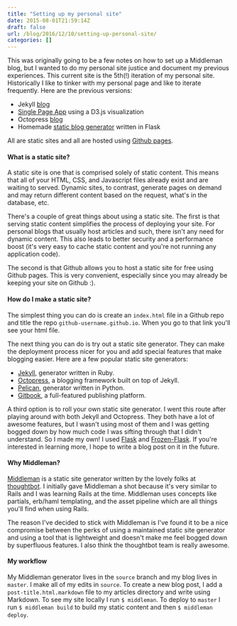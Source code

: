 ```yaml
---
title: "Setting up my personal site"
date: 2015-08-01T21:59:14Z
draft: false
url: /blog/2016/12/10/setting-up-personal-site/
categories: []
---
```


This was originally going to be a few notes on how to set up a Middleman blog, but I wanted to do my personal site justice and document my previous experiences. This current site is the 5th(!) iteration of my personal site. Historically I like to tinker with my personal page and like to iterate frequently. Here are the previous versions:

- Jekyll [blog](https://github.com/polinadotio/psoshnin.github.io--v1/tree/jekyll-bootstrap)
- [Single Page App](https://github.com/polinadotio/single-page-site-with-d3) using a D3.js visualization
- Octopress [blog](https://github.com/polinadotio/psoshnin.github.io--v3)
- Homemade [static blog generator](https://github.com/polinadotio/static-blog-generator) written in Flask

All are static sites and all are hosted using [Github pages](https://pages.github.com/).

#### What is a static site?

A static site is one that is comprised solely of static content. This means that all of your HTML, CSS, and Javascript files already exist and are waiting to served. Dynamic sites, to contrast, generate pages on demand and may return different content based on the request, what's in the database, etc.

There's a couple of great things about using a static site. The first is that serving static content simplifies the process of deploying your site. For personal blogs that usually host articles and such, there isn't any need for dynamic content. This also leads to better security and a performance boost (it's very easy to cache static content and you're not running any application code).

The second is that Github allows you to host a static site for free using Github pages. This is very convenient, especially since you may already be keeping your site on Github :).

#### How do I make a static site?

The simplest thing you can do is create an `index.html` file in a Github repo and title the repo `github-username.github.io`. When you go to that link you'll see your html file.

The next thing you can do is try out a static site generator. They can make the deployment process nicer for you and add special features that make blogging easier. Here are a few popular static site generators:

- [Jekyll](http://jekyllrb.com/), generator written in Ruby.
- [Octopress](https://github.com/imathis/octopress), a blogging framework built on top of Jekyll.
- [Pelican](http://blog.getpelican.com/), generator written in Python.
- [Gitbook](https://www.gitbook.com/), a full-featured publishing platform.

A third option is to roll your own static site generator. I went this route after playing around with both Jekyll and Octopress. They both have a lot of awesome features, but I wasn't using most of them and I was getting bogged down by how much code I was sifting through that I didn't understand. So I made my own! I used [Flask](http://flask.pocoo.org/) and [Frozen-Flask](http://pythonhosted.org/Frozen-Flask/). If you're interested in learning more, I hope to write a blog post on it in the future.

#### Why Middleman?

[Middleman](https://middlemanapp.com/) is a static site generator written by the lovely folks at [thoughtbot](https://thoughtbot.com/). I initially gave Middleman a shot because it's very similar to Rails and I was learning Rails at the time. Middleman uses concepts like partials, erb/haml templating, and the asset pipeline which are all things you'll find when using Rails.

The reason I've decided to stick with Middleman is I've found it to be a nice compromise between the perks of using a maintained static site generator and using a tool that is lightweight and doesn't make me feel bogged down by superfluous features. I also think the thoughtbot team is really awesome.

#### My workflow

My Middleman generator lives in the `source` branch and my blog lives in `master`. I make all of my edits in `source`. To create a new blog post, I add a `post-title.html.markdown` file to my articles directory and write using Markdown. To see my site locally I run `$ middleman`. To deploy to `master` I run `$ middleman build` to build my static content and then `$ middleman deploy`.












